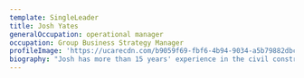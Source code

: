 ```yaml
---
template: SingleLeader
title: Josh Yates
generalOccupation: operational manager
occupation: Group Business Strategy Manager
profileImage: 'https://ucarecdn.com/b9059f69-fbf6-4b94-9034-a5b79882dbc7/'
biography: "Josh has more than 15 years' experience in the civil construction industry including roles with multi-national construction contractors, major construction suppliers and engineering design companies.\r\n\nJosh was appointed to his current role as the Group Business Strategy Manager in February 2019. In his role, Josh is responsible for understanding client and market trends to identify project pipelines and provide sustainable opportunities for SEE Group businesses. Josh relies on his superior relationship building skills with clients as well as thorough market research to develop advice for executive management in relation to strategic investment or positioning opportunities to secure profitable contracts spanning all sectors of the construction industry. \r\n\nJosh has developed a whole-of-group perspective to identify opportunities where SEE Group's integrated approach provides a strategic advantage. He is also responsible for identifying and engaging industry partnerships and driving joint venture opportunities where required."
---
```


